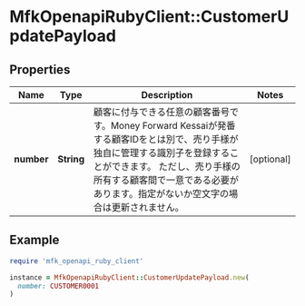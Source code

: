 # MfkOpenapiRubyClient::CustomerUpdatePayload

## Properties

| Name | Type | Description | Notes |
| ---- | ---- | ----------- | ----- |
| **number** | **String** | 顧客に付与できる任意の顧客番号です。Money Forward Kessaiが発番する顧客IDをとは別で、売り手様が独自に管理する識別子を登録することができます。 ただし、売り手様の所有する顧客間で一意である必要があります。指定がないか空文字の場合は更新されません。 | [optional] |

## Example

```ruby
require 'mfk_openapi_ruby_client'

instance = MfkOpenapiRubyClient::CustomerUpdatePayload.new(
  number: CUSTOMER0001
)
```

